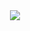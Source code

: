 <div id="header" align="center">
    <img src="https://media.giphy.com/media/3KQFqhgLN9ngkYr0qS/giphy.gif">
</div>


